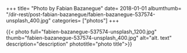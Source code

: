 +++
title= "Photo by Fabian Bazanegue"
date= 2018-01-01
albumthumb= "/dir-rest/post-fabian-bazanegue/fabien-bazanegue-537574-unsplash_400.jpg"
categories= ["photos"]
+++

{{< photo full="fabien-bazanegue-537574-unsplash_1200.jpg" thumb="fabien-bazanegue-537574-unsplash_400.jpg" alt="alt. text" description="description" phototitle="photo title">}}